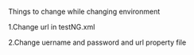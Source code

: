 Things to change while changing environment

1.Change url in testNG.xml

2.Change uername and password and url property file
